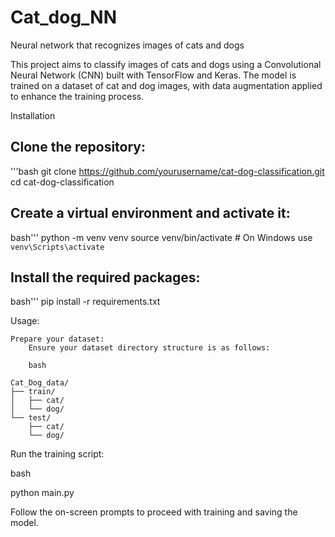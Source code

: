 # Cat_dog_NN
Neural network that recognizes images of cats and dogs

This project aims to classify images of cats and dogs using a Convolutional Neural Network (CNN) built with TensorFlow and Keras. The model is trained on a dataset of cat and dog images, with data augmentation applied to enhance the training process.

Installation

## Clone the repository:

'''bash
git clone https://github.com/yourusername/cat-dog-classification.git
cd cat-dog-classification


## Create a virtual environment and activate it:

bash'''
python -m venv venv
source venv/bin/activate  # On Windows use `venv\Scripts\activate`


## Install the required packages:

bash'''
pip install -r requirements.txt


Usage:

    Prepare your dataset:
        Ensure your dataset directory structure is as follows:

        bash

    Cat_Dog_data/
    ├── train/
    │   ├── cat/
    │   └── dog/
    └── test/
        ├── cat/
        └── dog/

Run the training script:

bash

python main.py

Follow the on-screen prompts to proceed with training and saving the model.